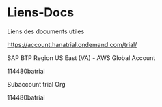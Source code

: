 # Liens-Docs
Liens des documents utiles

https://account.hanatrial.ondemand.com/trial/

SAP BTP
Region
US East (VA) - AWS
Global Account

114480batrial

Subaccount trial Org

114480batrial
